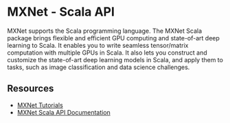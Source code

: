 # MXNet - Scala API

MXNet supports the Scala programming language. The MXNet Scala package brings flexible and efficient GPU
computing and state-of-art deep learning to Scala. It enables you to write seamless tensor/matrix computation with multiple GPUs in Scala. It also lets you construct and customize the state-of-art deep learning models in Scala,
  and apply them to tasks, such as image classification and data science challenges.

## Resources

* [MXNet Tutorials](http://mxnet.io/tutorials/index.html)
* [MXNet Scala API Documentation](http://mxnet.io/api/scala/docs/index.html)

